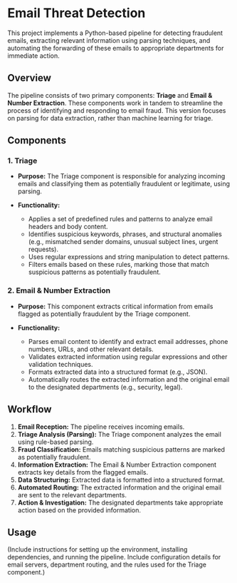 # Email Threat Detection  

This project implements a Python-based pipeline for detecting fraudulent emails, extracting relevant information using parsing techniques, and automating the forwarding of these emails to appropriate departments for immediate action.

## Overview

The pipeline consists of two primary components: **Triage** and **Email & Number Extraction**. These components work in tandem to streamline the process of identifying and responding to email fraud. This version focuses on parsing for data extraction, rather than machine learning for triage.

## Components

### 1. Triage 

* **Purpose:** The Triage component is responsible for analyzing incoming emails and classifying them as potentially fraudulent or legitimate, using parsing.
 
* **Functionality:**
    * Applies a set of predefined rules and patterns to analyze email headers and body content.
    * Identifies suspicious keywords, phrases, and structural anomalies (e.g., mismatched sender domains, unusual subject lines, urgent requests).
    * Uses regular expressions and string manipulation to detect patterns.
    * Filters emails based on these rules, marking those that match suspicious patterns as potentially fraudulent.
          

### 2. Email & Number Extraction

* **Purpose:** This component extracts critical information from emails flagged as potentially fraudulent by the Triage component.
  
* **Functionality:**
    * Parses email content to identify and extract email addresses, phone numbers, URLs, and other relevant details.
    * Validates extracted information using regular expressions and other validation techniques.
    * Formats extracted data into a structured format (e.g., JSON).
    * Automatically routes the extracted information and the original email to the designated departments (e.g., security, legal).
      
   
## Workflow

1.  **Email Reception:** The pipeline receives incoming emails.
2.  **Triage Analysis (Parsing):** The Triage component analyzes the email using rule-based parsing.
3.  **Fraud Classification:** Emails matching suspicious patterns are marked as potentially fraudulent.
4.  **Information Extraction:** The Email & Number Extraction component extracts key details from the flagged emails.
5.  **Data Structuring:** Extracted data is formatted into a structured format.
6.  **Automated Routing:** The extracted information and the original email are sent to the relevant departments.
7.  **Action & Investigation:** The designated departments take appropriate action based on the provided information.




## Usage

(Include instructions for setting up the environment, installing dependencies, and running the pipeline. Include configuration details for email servers, department routing, and the rules used for the Triage component.)

